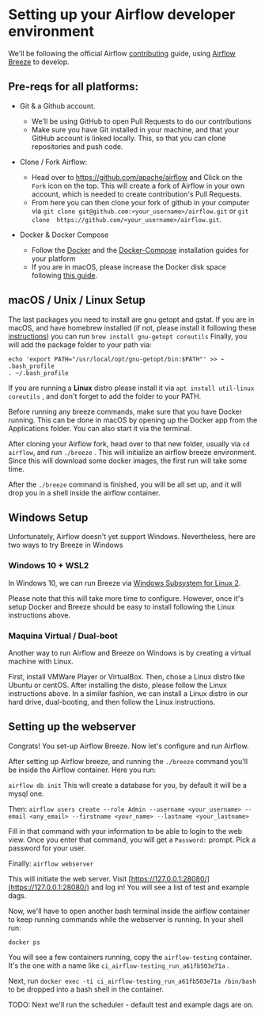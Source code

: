 # Setting up your Airflow developer environment

We'll be following the official Airflow [contributing](https://github.com/apache/airflow/blob/master/CONTRIBUTING.md) guide, using [Airflow Breeze](https://github.com/apache/airflow/blob/master/BREEZE.rst) to develop.

## Pre-reqs for all platforms:

- Git & a Github account.
  - We'll be using GitHub to open Pull Requests to do our contributions
  - Make sure you have Git installed in your machine, and that your GitHub account is linked locally. This, so that you can clone repositories and push code.

- Clone / Fork Airflow:
  - Head over to https://github.com/apache/airflow and Click on the `Fork` icon on the top. This will create a fork of Airflow in your own account, which is needed to create contribution's Pull Requests. 
  - From here you can then clone your fork of github in your computer via `git clone git@github.com:<your_username>/airflow.git` or `git clone 
https://github.com/<your_username>/airflow.git`.


- Docker & Docker Compose
  - Follow the [Docker](https://docs.docker.com/install/) and the [Docker-Compose](https://docs.docker.com/compose/install/)  installation guides for your platform 
  - If you are in macOS, please increase the Docker disk space following [this guide](https://docs.docker.com/docker-for-mac/space/).

## macOS / Unix / Linux Setup

The last packages you need to install are gnu getopt and gstat. If you are in macOS, and have homebrew installed (if not, please install it following these [instructions]()) you can run `brew install gnu-getopt coreutils` Finally, you will add the package folder to your path via: 
```
echo 'export PATH="/usr/local/opt/gnu-getopt/bin:$PATH"' >> ~ .bash_profile
. ~/.bash_profile
```

If you are running a **Linux** distro please install it via `apt install util-linux coreutils` , and don't forget to add the folder to your PATH.


Before running any breeze commands, make sure that you have Docker running. This can be done in macOS by opening up the Docker app from the Applications folder. You can also start it via the terminal.

After cloning your Airflow fork, head over to that new folder, usually via  `cd airflow`, and run `./breeze` . This will initialize an airflow breeze environment. Since this will download some docker images, the first run will take some time. 

After the `./breeze` command is finished, you will be all set up, and it will drop you in a shell inside the airflow container.


## Windows Setup

Unfortunately, Airflow doesn't yet support Windows. Nevertheless, here are two ways to try Breeze in Windows

### Windows 10 + WSL2

In Windows 10, we can run Breeze via [Windows Subsystem for Linux 2](https://docs.microsoft.com/en-us/windows/wsl/wsl2-install).

Please note that this will take more time to configure. However, once it's setup Docker and Breeze should be easy to install following the Linux instructions above.

### Maquina Virtual / Dual-boot

Another way to run Airflow and Breeze on Windows is by creating a virtual machine with Linux.

First, install VMWare Player or VirtualBox. Then, chose a Linux distro like Ubuntu or centOS. After installing the disto, please follow the Linux instructions above. In a similar fashion, we can install a Linux distro in our hard drive, dual-booting, and then follow the Linux instructions.


## Setting up the webserver

Congrats! You set-up Airflow Breeze. Now let's configure and run Airflow.

After setting up Airflow breeze, and running the `./breeze` command you'll be inside the Airflow container. Here you run:

`airflow db init`
This will create a database for you, by default it will be a mysql one.

Then:
`airflow users create --role Admin --username <your_username> --email <any_email> --firstname <your_name> --lastname <your_lastname>`

Fill in that command with your information to be able to login to the web view. Once you enter that command, you will get a `Password:` prompt. Pick a password for your user.

Finally:
`airflow webserver` 

This will initiate the web server. Visit [https://127.0.0.1:28080/](https://127.0.0.1:28080/) and log in! You will see a list of test and example dags.

Now, we'll have to open another bash terminal inside the airflow container to keep running commands while the webserver is running. In your shell run:

```
docker ps
```

You will see a few containers running, copy the `airflow-testing` container. It's the one with a name like `ci_airflow-testing_run_a61fb503e71a` .

Next, run `docker exec -ti ci_airflow-testing_run_a61fb503e71a /bin/bash` to be dropped into a bash shell in the container.

TODO: Next we'll run the scheduler - default test and example dags are on.
